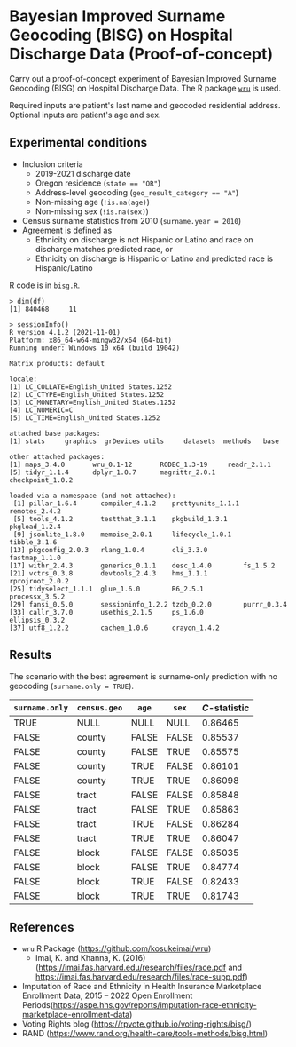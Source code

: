 # Bayesian Improved Surname Geocoding (BISG) on Hospital Discharge Data (Proof-of-concept)

Carry out a proof-of-concept experiment of Bayesian Improved Surname Geocoding
(BISG) on Hospital Discharge Data.
The R package [`wru`](https://github.com/kosukeimai/wru) is used.

Required inputs are patient's last name and geocoded residential address.
Optional inputs are patient's age and sex.


## Experimental conditions

* Inclusion criteria
  * 2019-2021 discharge date
  * Oregon residence (`state == "OR"`)
  * Address-level geocoding (`geo_result_category == "A"`)
  * Non-missing age (`!is.na(age)`)
  * Non-missing sex (`!is.na(sex)`)
* Census surname statistics from 2010 (`surname.year = 2010`)
* Agreement is defined as
  * Ethnicity on discharge is not Hispanic or Latino and race on discharge matches predicted race, or
  * Ethnicity on discharge is Hispanic or Latino and predicted race is Hispanic/Latino

R code is in `bisg.R`.

```
> dim(df)
[1] 840468     11
```

```
> sessionInfo()
R version 4.1.2 (2021-11-01)
Platform: x86_64-w64-mingw32/x64 (64-bit)
Running under: Windows 10 x64 (build 19042)

Matrix products: default

locale:
[1] LC_COLLATE=English_United States.1252
[2] LC_CTYPE=English_United States.1252   
[3] LC_MONETARY=English_United States.1252
[4] LC_NUMERIC=C
[5] LC_TIME=English_United States.1252    

attached base packages:
[1] stats     graphics  grDevices utils     datasets  methods   base     

other attached packages:
[1] maps_3.4.0       wru_0.1-12       RODBC_1.3-19     readr_2.1.1
[5] tidyr_1.1.4      dplyr_1.0.7      magrittr_2.0.1   checkpoint_1.0.2

loaded via a namespace (and not attached):
 [1] pillar_1.6.4      compiler_4.1.2    prettyunits_1.1.1 remotes_2.4.2
 [5] tools_4.1.2       testthat_3.1.1    pkgbuild_1.3.1    pkgload_1.2.4    
 [9] jsonlite_1.8.0    memoise_2.0.1     lifecycle_1.0.1   tibble_3.1.6
[13] pkgconfig_2.0.3   rlang_1.0.4       cli_3.3.0         fastmap_1.1.0    
[17] withr_2.4.3       generics_0.1.1    desc_1.4.0        fs_1.5.2
[21] vctrs_0.3.8       devtools_2.4.3    hms_1.1.1         rprojroot_2.0.2  
[25] tidyselect_1.1.1  glue_1.6.0        R6_2.5.1          processx_3.5.2
[29] fansi_0.5.0       sessioninfo_1.2.2 tzdb_0.2.0        purrr_0.3.4      
[33] callr_3.7.0       usethis_2.1.5     ps_1.6.0          ellipsis_0.3.2   
[37] utf8_1.2.2        cachem_1.0.6      crayon_1.4.2
```


## Results

The scenario with the best agreement is surname-only prediction with no
geocoding (`surname.only = TRUE`).

`surname.only` | `census.geo` | `age` | `sex` | $C$-statistic
---------------|--------------|-------|-------|-----------
TRUE           | NULL         | NULL  | NULL  | 0.86465
FALSE          | county       | FALSE | FALSE | 0.85537
FALSE          | county       | FALSE | TRUE  | 0.85575
FALSE          | county       | TRUE  | FALSE | 0.86101
FALSE          | county       | TRUE  | TRUE  | 0.86098
FALSE          | tract        | FALSE | FALSE | 0.85848
FALSE          | tract        | FALSE | TRUE  | 0.85863
FALSE          | tract        | TRUE  | FALSE | 0.86284
FALSE          | tract        | TRUE  | TRUE  | 0.86047
FALSE          | block        | FALSE | FALSE | 0.85035
FALSE          | block        | FALSE | TRUE  | 0.84774
FALSE          | block        | TRUE  | FALSE | 0.82433
FALSE          | block        | TRUE  | TRUE  | 0.81743


## References

* `wru` R Package (https://github.com/kosukeimai/wru)
  * Imai, K. and Khanna, K. (2016) (https://imai.fas.harvard.edu/research/files/race.pdf and https://imai.fas.harvard.edu/research/files/race-supp.pdf)
* Imputation of Race and Ethnicity in Health Insurance Marketplace Enrollment Data, 2015 – 2022 Open Enrollment Periods(https://aspe.hhs.gov/reports/imputation-race-ethnicity-marketplace-enrollment-data)
* Voting Rights blog (https://rpvote.github.io/voting-rights/bisg/)
* RAND (https://www.rand.org/health-care/tools-methods/bisg.html)

